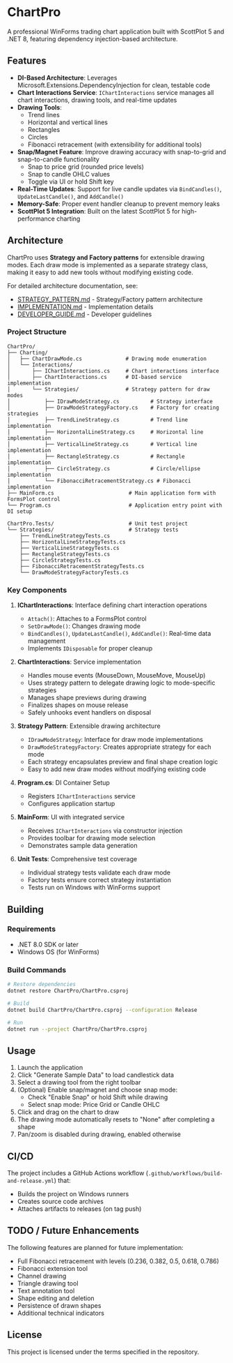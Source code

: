 # ChartPro

A professional WinForms trading chart application built with ScottPlot 5 and .NET 8, featuring dependency injection-based architecture.

## Features

- **DI-Based Architecture**: Leverages Microsoft.Extensions.DependencyInjection for clean, testable code
- **Chart Interactions Service**: `IChartInteractions` service manages all chart interactions, drawing tools, and real-time updates
- **Drawing Tools**: 
  - Trend lines
  - Horizontal and vertical lines
  - Rectangles
  - Circles
  - Fibonacci retracement (with extensibility for additional tools)
- **Snap/Magnet Feature**: Improve drawing accuracy with snap-to-grid and snap-to-candle functionality
  - Snap to price grid (rounded price levels)
  - Snap to candle OHLC values
  - Toggle via UI or hold Shift key
- **Real-Time Updates**: Support for live candle updates via `BindCandles()`, `UpdateLastCandle()`, and `AddCandle()`
- **Memory-Safe**: Proper event handler cleanup to prevent memory leaks
- **ScottPlot 5 Integration**: Built on the latest ScottPlot 5 for high-performance charting

## Architecture

ChartPro uses **Strategy and Factory patterns** for extensible drawing modes. Each draw mode is implemented as a separate strategy class, making it easy to add new tools without modifying existing code.

For detailed architecture documentation, see:
- [STRATEGY_PATTERN.md](STRATEGY_PATTERN.md) - Strategy/Factory pattern architecture
- [IMPLEMENTATION.md](IMPLEMENTATION.md) - Implementation details
- [DEVELOPER_GUIDE.md](DEVELOPER_GUIDE.md) - Developer guidelines

### Project Structure

```
ChartPro/
├── Charting/
│   ├── ChartDrawMode.cs              # Drawing mode enumeration
│   └── Interactions/
│       ├── IChartInteractions.cs     # Chart interactions interface
│       ├── ChartInteractions.cs      # DI-based service implementation
│       └── Strategies/               # Strategy pattern for draw modes
│           ├── IDrawModeStrategy.cs          # Strategy interface
│           ├── DrawModeStrategyFactory.cs    # Factory for creating strategies
│           ├── TrendLineStrategy.cs          # Trend line implementation
│           ├── HorizontalLineStrategy.cs     # Horizontal line implementation
│           ├── VerticalLineStrategy.cs       # Vertical line implementation
│           ├── RectangleStrategy.cs          # Rectangle implementation
│           ├── CircleStrategy.cs             # Circle/ellipse implementation
│           └── FibonacciRetracementStrategy.cs # Fibonacci implementation
├── MainForm.cs                        # Main application form with FormsPlot control
└── Program.cs                         # Application entry point with DI setup

ChartPro.Tests/                        # Unit test project
└── Strategies/                        # Strategy tests
    ├── TrendLineStrategyTests.cs
    ├── HorizontalLineStrategyTests.cs
    ├── VerticalLineStrategyTests.cs
    ├── RectangleStrategyTests.cs
    ├── CircleStrategyTests.cs
    ├── FibonacciRetracementStrategyTests.cs
    └── DrawModeStrategyFactoryTests.cs
```

### Key Components

1. **IChartInteractions**: Interface defining chart interaction operations
   - `Attach()`: Attaches to a FormsPlot control
   - `SetDrawMode()`: Changes drawing mode
   - `BindCandles()`, `UpdateLastCandle()`, `AddCandle()`: Real-time data management
   - Implements `IDisposable` for proper cleanup

2. **ChartInteractions**: Service implementation
   - Handles mouse events (MouseDown, MouseMove, MouseUp)
   - Uses strategy pattern to delegate drawing logic to mode-specific strategies
   - Manages shape previews during drawing
   - Finalizes shapes on mouse release
   - Safely unhooks event handlers on disposal

3. **Strategy Pattern**: Extensible drawing architecture
   - `IDrawModeStrategy`: Interface for draw mode implementations
   - `DrawModeStrategyFactory`: Creates appropriate strategy for each mode
   - Each strategy encapsulates preview and final shape creation logic
   - Easy to add new draw modes without modifying existing code

4. **Program.cs**: DI Container Setup
   - Registers `IChartInteractions` service
   - Configures application startup

5. **MainForm**: UI with integrated service
   - Receives `IChartInteractions` via constructor injection
   - Provides toolbar for drawing mode selection
   - Demonstrates sample data generation

6. **Unit Tests**: Comprehensive test coverage
   - Individual strategy tests validate each draw mode
   - Factory tests ensure correct strategy instantiation
   - Tests run on Windows with WinForms support

## Building

### Requirements

- .NET 8.0 SDK or later
- Windows OS (for WinForms)

### Build Commands

```bash
# Restore dependencies
dotnet restore ChartPro/ChartPro.csproj

# Build
dotnet build ChartPro/ChartPro.csproj --configuration Release

# Run
dotnet run --project ChartPro/ChartPro.csproj
```

## Usage

1. Launch the application
2. Click "Generate Sample Data" to load candlestick data
3. Select a drawing tool from the right toolbar
4. (Optional) Enable snap/magnet and choose snap mode:
   - Check "Enable Snap" or hold Shift while drawing
   - Select snap mode: Price Grid or Candle OHLC
5. Click and drag on the chart to draw
6. The drawing mode automatically resets to "None" after completing a shape
7. Pan/zoom is disabled during drawing, enabled otherwise

## CI/CD

The project includes a GitHub Actions workflow (`.github/workflows/build-and-release.yml`) that:
- Builds the project on Windows runners
- Creates source code archives
- Attaches artifacts to releases (on tag push)

## TODO / Future Enhancements

The following features are planned for future implementation:
- Full Fibonacci retracement with levels (0.236, 0.382, 0.5, 0.618, 0.786)
- Fibonacci extension tool
- Channel drawing
- Triangle drawing tool
- Text annotation tool
- Shape editing and deletion
- Persistence of drawn shapes
- Additional technical indicators

## License

This project is licensed under the terms specified in the repository.
